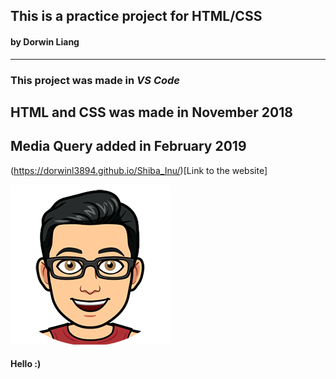 ## This is a practice project for HTML/CSS
#### by Dorwin Liang  
---  
### This project was made in ***VS Code***  

## HTML and CSS was made in November 2018
## Media Query added in February 2019
 
(https://dorwinl3894.github.io/Shiba_Inu/)[Link to the website]

![my logo](images/doorwin.png)  
#### Hello :)





